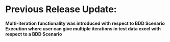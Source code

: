 # Previous Release Update:

**Multi-iteration functionality was introduced with respect to BDD Scenario Execution where user can give multiple iterations in test data excel with respect to a BDD Scenario**
